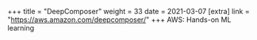 +++
title = "DeepComposer"
weight = 33
date = 2021-03-07
[extra]
link = "https://aws.amazon.com/deepcomposer/"
+++
AWS: Hands-on ML learning

